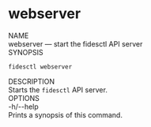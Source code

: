 <div class="cli">
  <h1>webserver</h1>

  <div class="label">NAME</div>

  <div class="content">
    <span class="mono">webserver</span> &mdash; start the fidesctl API server
  </div>

  <div class="label">SYNOPSIS</div>

  <div class="content">
    <pre><code>fidesctl webserver</code></pre>
  </div>

  <div class="label">DESCRIPTION</div>

  <div class="content">
    Starts the <code>fidesctl</code> API server.
  </div>

  
  <div class="label">OPTIONS</div>

  <div class="content">
    <div class="mono">
      -h/--help
    </div>
    <div class="content">
      Prints a synopsis of this command.
    </div>
  </div> 
</div>

